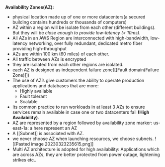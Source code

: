 **Availability Zones(AZ):**
- physical location made up of one or more datacenters(a secured building contains hundreds or thousands of computers)
- AZ within a region will be isolate from​ each other (different buildings). But they will​ be _close enough to provide low-latency (< 10ms)_.​
- All AZs in an AWS Region are interconnected with high-bandwidth, low-latency networking, over fully redundant, dedicated metro fiber providing high-throughput
- AZs are within 100 km (60 miles) of each other.
- All traffic between AZs is encrypted
- they are isolated from each other regions are isolated.
- each AZ is designed as independent failure zone([[Fault domain(Failure Zone)]])
- The use of AZ’s give customers the ability to operate production applications and databases that are more:
	-   Highly available
	-   Fault tolerant
	-   Scalable
- Its common practice to run workloads in at least​ 3 AZs to ensure services remain available in case ​one or two datacenters fail **(High Availability)**.
- AZ are represented by a region followed by availability zone marker: us-east-1a: a here represent an AZ
- A [[Subnet]] is associated with AZ.
- we never choose AZ when launching resources, we choose subnets.
![[Pasted image 20230323235615.png]]
- Multi AZ architecture is adopted for high availability:
Applications which are across AZs, they are better protected from power outage, lightening strikes etc..